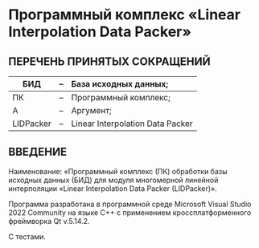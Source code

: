 # Программный комплекс «Linear Interpolation Data Packer»

## **ПЕРЕЧЕНЬ ПРИНЯТЫХ СОКРАЩЕНИЙ**

| БИД       | **–** | База исходных данных;            |
| --------- | :---: | :------------------------------- |
| ПК        |   –   | Программный комплекс;            |
| A         |   –   | Аргумент;                        |
| LIDPacker |   –   | Linear Interpolation Data Packer |

## ВВЕДЕНИЕ

Наименование: «Программный комплекс (ПК) обработки базы исходных данных (БИД) для модуля многомерной линейной интерполяции «Linear Interpolation Data Packer (LIDPacker)».

Программа разработана в программной среде Microsoft Visual Studio 2022 Community на языке C++ с применением кроссплатформенного фреймворка Qt v.5.14.2.

С тестами.